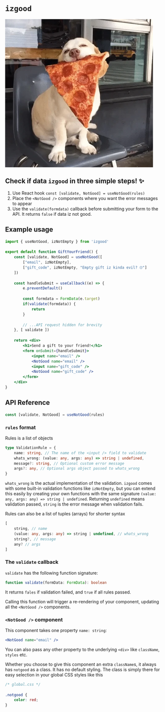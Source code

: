 # `izgood`
![Dog approves](media/dog.webp)

## Check if data `izgood` in three simple steps! ✨
1. Use React hook `const [validate, NotGood] = useNotGood(rules)`
1. Place the `<NotGood />` components where you want the error messages to appear
1. Use the `validate(formdata)` callback before submitting your form to the API. It returns `false` if data iz not good.

## Example usage

```jsx
import { useNotGood, izNotEmpty } from 'izgood'

export default function GiftYourFriend() {
    const [validate, NotGood] = useNotGood([
        ["email", izNotEmpty],
        ["gift_code", izNotEmpty, "Empty gift iz kinda evil? 🙄"]
    ])

    const handleSubmit = useCallback((e) => {
        e.preventDefault()

        const formdata = FormData(e.target)
        if(validate(formdata)) {
            return
        }

        // ...API request hidden for brevity
    }, [ validate ])

    return <div>
        <h1>Send a gift to your friend!</h1>
        <form onSubmit={handleSubmit}>
            <input name="email" />
            <NotGood name="email" />
            <input name="gift_code" />
            <NotGood name="gift_code" />
        </form>
    </div>
}

```

## API Reference
```js
const [validate, NotGood] = useNotGood(rules)
```

### `rules` format
Rules is a list of objects
```ts
type ValidationRule = {
    name: string, // The name of the <input /> field to validate
    whats_wrong: (value: any, args: any) => string | undefined,
    message?: string, // Optional custom error message
    args?: any, // Optional args object passed to whats_wrong
}
```

`whats_wrong` is the actual implementation of the validation. `izgood` comes with some built-in validation functions like `izNotEmpty`, but you can extend this easily by creating your own functions with the same signature `(value: any, args: any) => string | undefined`. Returning `undefined` means validation passed, `string` is the error message when validation fails.

Rules can also be a list of tuples (arrays) for shorter syntax
```ts
[
    string, // name
    (value: any, args: any) => string | undefined, // whats_wrong
    string?, // message
    any? // args
]
```

### The `validate` callback

`validate` has the following function signature:
```ts
function validate(formData: FormData): boolean
```

It returns `fales` if validation failed, and `true` if all rules passed. 

Calling this function will trigger a re-rendering of your component, updating all the `<NotGood />` components.

### `<NotGood />` component
This component takes one property `name: string`: 
```jsx
<NotGood name="email" />
```

You can also pass any other property to the underlying `<div>` like `className`, `styles` etc.

Whether you choose to give this component an extra `className`s, it always has `notgood` as a class. It has no default styling. The class is simply there for easy selection in your global CSS styles like this

```css
/* global.css */

.notgood {
    color: red;
}
```
